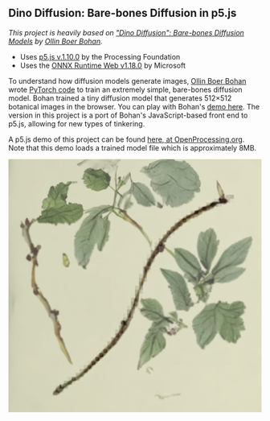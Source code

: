 ## Dino Diffusion: Bare-bones Diffusion in p5.js

*This project is heavily based on ["Dino Diffusion": Bare-bones Diffusion Models](https://madebyoll.in/posts/dino_diffusion/) by [Ollin Boer Bohan](https://madebyoll.in/).*

* Uses [p5.js v.1.10.0](https://p5js.org/) by the Processing Foundation
* Uses the [ONNX Runtime Web v1.18.0](https://onnxruntime.ai/) by Microsoft

To understand how diffusion models generate images, [Ollin Boer Bohan](https://madebyoll.in/) wrote [PyTorch code](https://github.com/madebyollin/dino-diffusion) to train an extremely simple, bare-bones diffusion model. Bohan trained a tiny diffusion model that generates 512×512 botanical images in the browser. You can play with Bohan's [demo here](https://madebyoll.in/posts/dino_diffusion/demo). The version in this project is a port of Bohan's JavaScript-based front end to p5.js, allowing for new types of tinkering.

A p5.js demo of this project can be found [here, at OpenProcessing.org](https://openprocessing.org/sketch/2321795). Note that this demo loads a trained model file which is approximately 8MB. 

![dino-diffusion-p5.jpg](dino-diffusion-p5.jpg)



